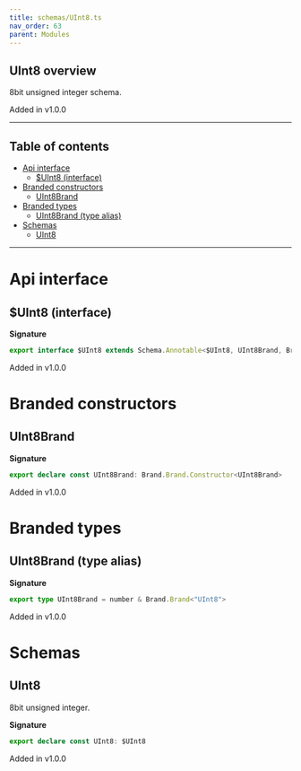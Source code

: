```yaml
---
title: schemas/UInt8.ts
nav_order: 63
parent: Modules
---
```


## UInt8 overview

8bit unsigned integer schema.

Added in v1.0.0

---

<h2 class="text-delta">Table of contents</h2>

- [Api interface](#api-interface)
  - [$UInt8 (interface)](#uint8-interface)
- [Branded constructors](#branded-constructors)
  - [UInt8Brand](#uint8brand)
- [Branded types](#branded-types)
  - [UInt8Brand (type alias)](#uint8brand-type-alias)
- [Schemas](#schemas)
  - [UInt8](#uint8)

---

# Api interface

## $UInt8 (interface)

**Signature**

```ts
export interface $UInt8 extends Schema.Annotable<$UInt8, UInt8Brand, Brand.Brand.Unbranded<UInt8Brand>, never> {}
```

Added in v1.0.0

# Branded constructors

## UInt8Brand

**Signature**

```ts
export declare const UInt8Brand: Brand.Brand.Constructor<UInt8Brand>
```

Added in v1.0.0

# Branded types

## UInt8Brand (type alias)

**Signature**

```ts
export type UInt8Brand = number & Brand.Brand<"UInt8">
```

Added in v1.0.0

# Schemas

## UInt8

8bit unsigned integer.

**Signature**

```ts
export declare const UInt8: $UInt8
```

Added in v1.0.0
